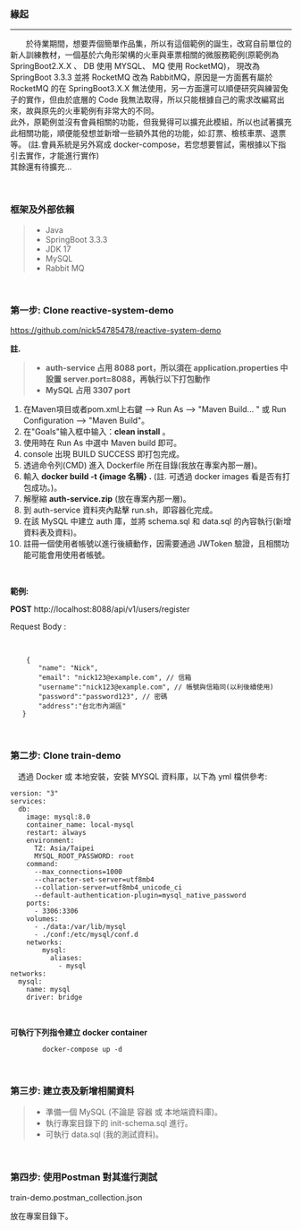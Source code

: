 <h3>緣起</h3>
<hr />

&emsp;&emsp;於待業期間，想要弄個簡單作品集，所以有這個範例的誕生，改寫自前單位的新人訓練教材，一個基於六角形架構的火車與車票相關的微服務範例(原範例為 SpringBoot2.X.X 、 DB 使用 MYSQL、 MQ 使用 RocketMQ)，
現改為 SpringBoot 3.3.3 並將 RocketMQ 改為 RabbitMQ，原因是一方面舊有屬於 RocketMQ 的在 SpringBoot3.X.X 無法使用，另一方面還可以順便研究與練習兔子的實作，但由於底層的 Code 我無法取得，所以只能根據自己的需求改編寫出來，故與原先的火車範例有非常大的不同。
<br/>
此外，原範例並沒有會員相關的功能，但我覺得可以擴充此模組，所以也試著擴充此相關功能，順便能發想並新增一些額外其他的功能，如:訂票、檢核車票、退票等。
(註.會員系統是另外寫成 docker-compose，若您想要嘗試，需根據以下指引去實作，才能進行實作)
<br/>
其餘還有待擴充...


<br/>

<h3>框架及外部依賴</h3>

>* Java
>* SpringBoot 3.3.3
>* JDK 17
>* MySQL
>* Rabbit MQ

<br/>
		     
<h3>第一步: Clone reactive-system-demo </h3>

https://github.com/nick54785478/reactive-system-demo 	

**註.** 
>* **auth-service 占用 8088 port，所以須在 application.properties 中設置 server.port=8088，再執行以下打包動作** 
>* **MySQL 占用 3307 port**

1. 在Maven項目或者pom.xml上右鍵 -->  Run As --> "Maven Build... " 或 Run Configuration --> "Maven Build"。 <br/>
2. 在"Goals"输入框中输入：**clean install** 。 <br/>
3. 使用時在 Run As 中選中 Maven build 即可。 <br/>
4. console 出現 BUILD SUCCESS 即打包完成。 <br/>
5. 透過命令列(CMD) 進入 Dockerfile 所在目錄(我放在專案內那一層)。 <br/>
6. 輸入 **docker build -t {image 名稱} .**  (註. 可透過 docker images 看是否有打包成功。)。 <br/>
7. 解壓縮 **auth-service.zip** (放在專案內那一層)。 <br/>
8. 到 auth-service 資料夾內點擊 run.sh，即容器化完成。 <br/>
9. 在該 MySQL 中建立 auth 庫，並將 schema.sql 和 data.sql 的內容執行(新增資料表及資料)。 <br/>
10. 註冊一個使用者帳號以進行後續動作，因需要通過 JWToken 驗證，且相關功能可能會用使用者帳號。 <br/>



<br/>

**範例:** <br/>

**POST**  http://localhost:8088/api/v1/users/register  <br/>

Request Body :

<br/>

 ```
	 {
	    "name": "Nick",
	    "email": "nick123@example.com", // 信箱
	    "username":"nick123@example.com", // 帳號與信箱同(以利後續使用)
	    "password":"password123", // 密碼
	    "address":"台北市內湖區"	
	}
 ```

<br/> 

<h3>第二步: Clone train-demo</h3>

&emsp;透過 Docker 或 本地安裝，安裝 MYSQL 資料庫，以下為 yml 檔供參考:
```
version: "3"
services:
  db:
    image: mysql:8.0
    container_name: local-mysql
    restart: always
    environment:
      TZ: Asia/Taipei
      MYSQL_ROOT_PASSWORD: root 
    command:
      --max_connections=1000
      --character-set-server=utf8mb4
      --collation-server=utf8mb4_unicode_ci
      --default-authentication-plugin=mysql_native_password
    ports:
      - 3306:3306
    volumes:
      - ./data:/var/lib/mysql
      - ./conf:/etc/mysql/conf.d
    networks:
        mysql:
          aliases:
            - mysql
networks:
  mysql:
    name: mysql
    driver: bridge
```
<br/>


**可執行下列指令建立 docker container**

```
        docker-compose up -d
``` 

<br/>


<h3>第三步: 建立表及新增相關資料</h3>

>* 準備一個 MySQL (不論是 容器 或 本地端資料庫)。
>* 執行專案目錄下的 init-schema.sql 進行。
>* 可執行 data.sql (我的測試資料)。

<br />


<h3>第四步: 使用Postman 對其進行測試</h3>

train-demo.postman_collection.json
<br />

放在專案目錄下。





